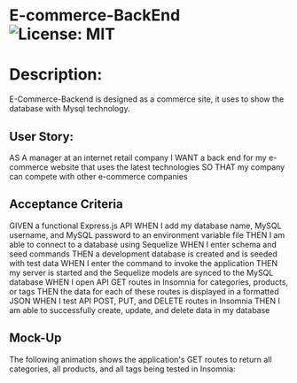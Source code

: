 # E-commerce-BackEnd ![License: MIT](https://img.shields.io/badge/License-MIT-yellow.svg)

# Description: 
E-Commerce-Backend is designed as a commerce site, it uses to show the database with Mysql technology.

## User Story:

AS A manager at an internet retail company
I WANT a back end for my e-commerce website that uses the latest technologies
SO THAT my company can compete with other e-commerce companies


## Acceptance Criteria

GIVEN a functional Express.js API
WHEN I add my database name, MySQL username, and MySQL password to an environment variable file
THEN I am able to connect to a database using Sequelize
WHEN I enter schema and seed commands
THEN a development database is created and is seeded with test data
WHEN I enter the command to invoke the application
THEN my server is started and the Sequelize models are synced to the MySQL database
WHEN I open API GET routes in Insomnia for categories, products, or tags
THEN the data for each of these routes is displayed in a formatted JSON
WHEN I test API POST, PUT, and DELETE routes in Insomnia
THEN I am able to successfully create, update, and delete data in my database


## Mock-Up

The following animation shows the application's GET routes to return all categories, all products, and all tags being tested in Insomnia: